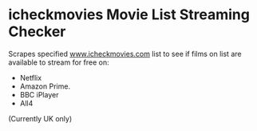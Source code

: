 # icheckmovies Movie List Streaming Checker

Scrapes specified www.icheckmovies.com list to see if films on list are available to stream for free on:
- Netflix
- Amazon Prime.
- BBC iPlayer
- All4

(Currently UK only)
